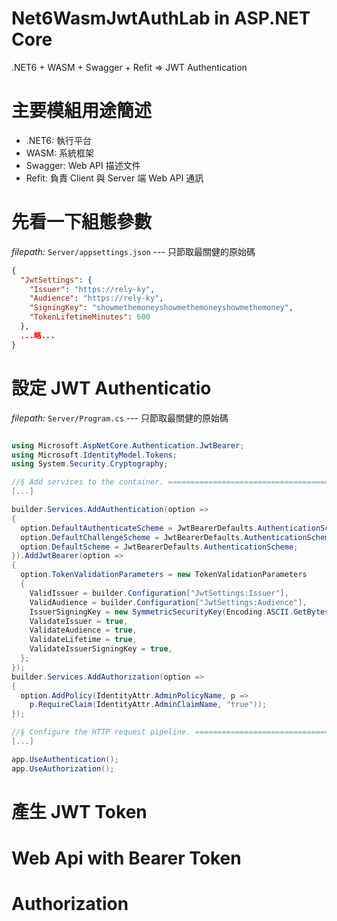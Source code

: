 # Net6WasmJwtAuthLab in ASP.NET Core
.NET6 + WASM + Swagger + Refit => JWT Authentication

# 主要模組用途簡述
* .NET6: 執行平台
* WASM: 系統框架
* Swagger: Web API 描述文件
* Refit: 負責 Client 與 Server 端 Web API 通訊

# 先看一下組態參數
*filepath:* `Server/appsettings.json` --- 只節取最關健的原始碼
```json
{
  "JwtSettings": {
    "Issuer": "https://rely-ky",
    "Audience": "https://rely-ky",
    "SigningKey": "showmethemoneyshowmethemoneyshowmethemoney",
    "TokenLifetimeMinutes": 600
  },
  ...略...
}
```

# 設定 JWT Authenticatio
*filepath:* `Server/Program.cs` --- 只節取最關健的原始碼
```csharp

using Microsoft.AspNetCore.Authentication.JwtBearer;
using Microsoft.IdentityModel.Tokens;
using System.Security.Cryptography;

//§ Add services to the container. ============================================
[...]

builder.Services.AddAuthentication(option =>
{
  option.DefaultAuthenticateScheme = JwtBearerDefaults.AuthenticationScheme;
  option.DefaultChallengeScheme = JwtBearerDefaults.AuthenticationScheme;
  option.DefaultScheme = JwtBearerDefaults.AuthenticationScheme;
}).AddJwtBearer(option =>
{
  option.TokenValidationParameters = new TokenValidationParameters
  {
    ValidIssuer = builder.Configuration["JwtSettings:Issuer"],
    ValidAudience = builder.Configuration["JwtSettings:Audience"],
    IssuerSigningKey = new SymmetricSecurityKey(Encoding.ASCII.GetBytes(builder.Configuration["JwtSettings:SigningKey"])),
    ValidateIssuer = true,
    ValidateAudience = true,
    ValidateLifetime = true,
    ValidateIssuerSigningKey = true,
  };
});
builder.Services.AddAuthorization(option =>
{
  option.AddPolicy(IdentityAttr.AdminPolicyName, p =>
    p.RequireClaim(IdentityAttr.AdminClaimName, "true"));
});

//§ Configure the HTTP request pipeline. ======================================
[...]

app.UseAuthentication();
app.UseAuthorization();
```

# 產生 JWT Token


# Web Api with Bearer Token


# Authorization 

